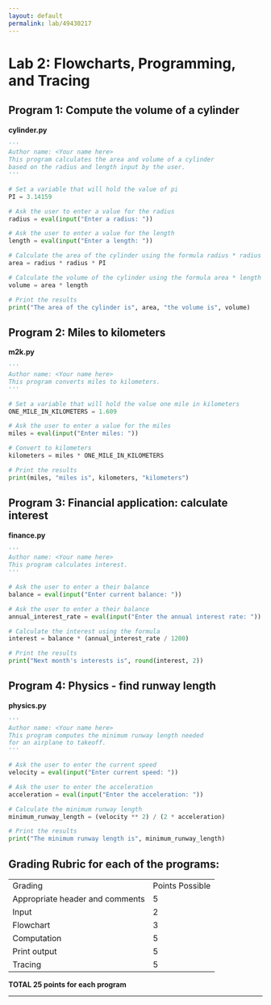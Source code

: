 ```yaml
---
layout: default
permalink: lab/49430217
---
```


# Lab 2: Flowcharts, Programming, and Tracing


## Program 1: Compute the volume of a cylinder

**cylinder.py**
```python
''' 
Author name: <Your name here>
This program calculates the area and volume of a cylinder 
based on the radius and length input by the user.
'''

# Set a variable that will hold the value of pi
PI = 3.14159

# Ask the user to enter a value for the radius
radius = eval(input("Enter a radius: "))  

# Ask the user to enter a value for the length
length = eval(input("Enter a length: "))  

# Calculate the area of the cylinder using the formula radius * radius * PI
area = radius * radius * PI

# Calculate the volume of the cylinder using the formula area * length
volume = area * length

# Print the results
print("The area of the cylinder is", area, "the volume is", volume)

```


## Program 2: Miles to kilometers

**m2k.py**
```python
''' 
Author name: <Your name here>
This program converts miles to kilometers.
'''

# Set a variable that will hold the value one mile in kilometers
ONE_MILE_IN_KILOMETERS = 1.609

# Ask the user to enter a value for the miles
miles = eval(input("Enter miles: "))  

# Convert to kilometers
kilometers = miles * ONE_MILE_IN_KILOMETERS

# Print the results
print(miles, "miles is", kilometers, "kilometers")

```


## Program 3: Financial application: calculate interest

**finance.py**
```python
''' 
Author name: <Your name here>
This program calculates interest.
'''

# Ask the user to enter a their balance
balance = eval(input("Enter current balance: "))  

# Ask the user to enter a their balance
annual_interest_rate = eval(input("Enter the annual interest rate: "))  

# Calculate the interest using the formula
interest = balance * (annual_interest_rate / 1200)

# Print the results
print("Next month's interests is", round(interest, 2))

```



## Program 4: Physics - find runway length

**physics.py**
```python
''' 
Author name: <Your name here>
This program computes the minimum runway length needed
for an airplane to takeoff.
'''

# Ask the user to enter the current speed
velocity = eval(input("Enter current speed: "))  

# Ask the user to enter the acceleration
acceleration = eval(input("Enter the acceleration: "))  

# Calculate the minimum runway length
minimum_runway_length = (velocity ** 2) / (2 * acceleration)

# Print the results
print("The minimum runway length is", minimum_runway_length)

```


## Grading Rubric for each of the programs:

<table>
    <tr>
        <td>Grading</td>
        <td>Points Possible</td>
    </tr>
    <tr>
        <td>Appropriate header and comments</td>
        <td>5</td>
    </tr>
    <tr>
        <td>Input</td>
        <td>2</td>
    </tr>
    <tr>
        <td>Flowchart</td>
        <td>3</td>
    </tr>
    <tr>
        <td>Computation</td>
        <td>5</td>
    </tr>
    <tr>
        <td>Print output</td>
        <td>5</td>
    </tr>
    <tr>
        <td>Tracing</td>
        <td>5</td>
    </tr>
</table>

**TOTAL	25 points for each program**

---